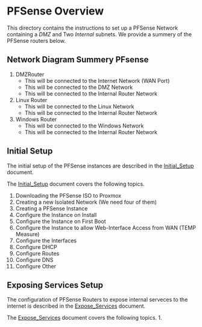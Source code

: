 # PFSense Overview

This directory contains the instructions to set up a PFSense Network containing a *DMZ* and Two *Internal* subnets. We provide a summery of the PFSense routers below.

## Network Diagram Summery PFsense
1. DMZRouter
   * This will be connected to the Internet Network (WAN Port)
   * This will be connected to the DMZ Network
   * This will be connected to the Internal Router Network
2. Linux Router
	* This will be connected to the Linux Network
    * This will be connected to the Internal Router Network
3. Windows Router 
	* This will be connected to the Windows Network
    * This will be connected to the Internal Router Network

## Initial Setup
The initial setup of the PFSense instances are described in the [Initial_Setup](./Initial_Setup.md) document. 

The [Initial_Setup](./Initial_Setup.md) document covers the following topics.
1. Downloading the PFSense ISO to Proxmox
2. Creating a new Isolated Network (We need four of them)
3. Creating a PFSense Instance
4. Configure the Instance on Install
5. Configure the Instance on First Boot
6. Configure the Instance to allow Web-Interface Access from WAN (TEMP Measure)
7. Configure the Interfaces
8. Configure DHCP 
9. Configure Routes
10. Configure DNS 
11. Configure Other

## Exposing Services Setup
The configuration of PFSense Routers to expose internal serveces to the internet is described in the [Expose_Services](./Expose_Services.md) document.

The [Expose_Services](./Expose_Services.md) document covers the following topics.
1. 